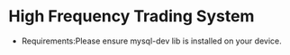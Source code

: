 # High Frequency Trading System
* Requirements:Please ensure mysql-dev lib is installed on your device.

